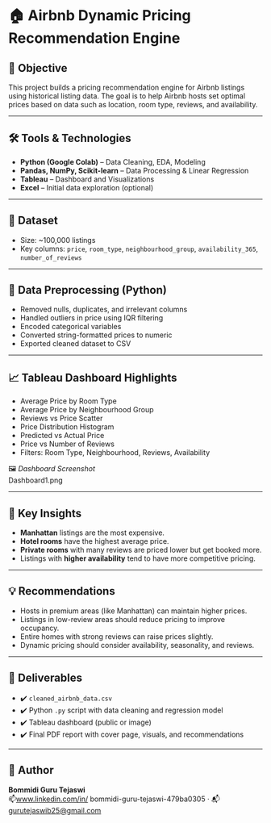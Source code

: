 # 🏠 Airbnb Dynamic Pricing Recommendation Engine

## 📌 Objective
This project builds a pricing recommendation engine for Airbnb listings using historical listing data. The goal is to help Airbnb hosts set optimal prices based on data such as location, room type, reviews, and availability.

---

## 🛠️ Tools & Technologies
- **Python (Google Colab)** – Data Cleaning, EDA, Modeling
- **Pandas, NumPy, Scikit-learn** – Data Processing & Linear Regression
- **Tableau** – Dashboard and Visualizations
- **Excel** – Initial data exploration (optional)

---

## 📂 Dataset
- Size: ~100,000 listings
- Key columns: `price`, `room_type`, `neighbourhood_group`, `availability_365`, `number_of_reviews`

---

## 🧹 Data Preprocessing (Python)
- Removed nulls, duplicates, and irrelevant columns
- Handled outliers in price using IQR filtering
- Encoded categorical variables
- Converted string-formatted prices to numeric
- Exported cleaned dataset to CSV

---

## 📈 Tableau Dashboard Highlights
- Average Price by Room Type
- Average Price by Neighbourhood Group
- Reviews vs Price Scatter
- Price Distribution Histogram
- Predicted vs Actual Price
- Price vs Number of Reviews
- Filters: Room Type, Neighbourhood, Reviews, Availability

🖼️ _Dashboard Screenshot_  
Dashboard1.png

---

## 🧠 Key Insights
- **Manhattan** listings are the most expensive.
- **Hotel rooms** have the highest average price.
- **Private rooms** with many reviews are priced lower but get booked more.
- Listings with **higher availability** tend to have more competitive pricing.

---

## 💡 Recommendations
- Hosts in premium areas (like Manhattan) can maintain higher prices.
- Listings in low-review areas should reduce pricing to improve occupancy.
- Entire homes with strong reviews can raise prices slightly.
- Dynamic pricing should consider availability, seasonality, and reviews.

---

## 📄 Deliverables
- ✔️ `cleaned_airbnb_data.csv`
- ✔️ Python `.py` script with data cleaning and regression model
- ✔️ Tableau dashboard (public or image)
- ✔️ Final PDF report with cover page, visuals, and recommendations

---

## 👤 Author
**Bommidi Guru Tejaswi**  
📫www.linkedin.com/in/
bommidi-guru-tejaswi-479ba0305
 · 📬 gurutejaswib25@gmail.com



